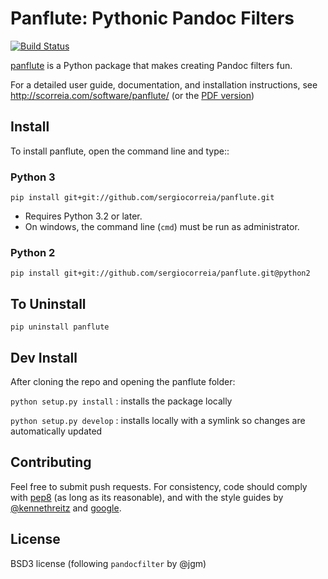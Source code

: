# Panflute: Pythonic Pandoc Filters

[![Build Status](https://travis-ci.org/sergiocorreia/panflute.svg?branch=master)](https://travis-ci.org/sergiocorreia/panflute)

[panflute](http://scorreia.com/software/panflute/) is a Python package that makes creating Pandoc filters fun.

For a detailed user guide, documentation, and installation instructions, see
<http://scorreia.com/software/panflute/> (or the [PDF version](http://scorreia.com/software/panflute/Panflute.pdf))


## Install

To install panflute, open the command line and type::

### Python 3

```
pip install git+git://github.com/sergiocorreia/panflute.git
```

- Requires Python 3.2 or later.
- On windows, the command line (``cmd``) must be run as administrator.

### Python 2

```
pip install git+git://github.com/sergiocorreia/panflute.git@python2
```

## To Uninstall

```
pip uninstall panflute
```

## Dev Install

After cloning the repo and opening the panflute folder:

`python setup.py install`
: installs the package locally

`python setup.py develop`
: installs locally with a symlink so changes are automatically updated

## Contributing

Feel free to submit push requests. For consistency, code should comply with [pep8](https://pypi.python.org/pypi/pep8) (as long as its reasonable), and with the style guides by [@kennethreitz](http://docs.python-guide.org/en/latest/writing/style/) and [google](http://google.github.io/styleguide/pyguide.html).

## License

BSD3 license (following  `pandocfilter` by @jgm)

